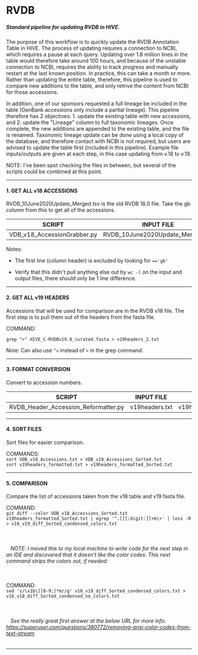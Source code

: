 # RVDB
##### Standard pipeline for updating RVDB in HIVE.

The purpose of this workflow is to quickly update the RVDB Annotation Table in HIVE. The process of updating requires a connection to NCBI, which requires a pause at each query. Updating over 1.8 million lines in the table would therefore take around 100 hours, and because of the unstable connection to NCBI, requires the ability to track progress and manually restart at the last known position. In practice, this can take a month or more. Rather than updating the entire table, therefore, this pipeline is used to compare new additions to the table, and only retrive the content from NCBI for those accessions.

In addition, one of our sponsors requested a full lineage be included in the table (GenBank accessions only include a partial lineage). This pipeline therefore has 2 objectives: 1. update the existing table with new accessions, and 2. update the "Lineage" column to full taxonomic lineages. Once complete, the new additions are appended to the existing table, and the file is renamed. Taxonomic lineage update can be done using a local copy of the database, and therefore contact with NCBI is not required, but users are advised to update the table first (included in this pipeline). Example file inputs/outputs are given at each step, in this case updating from v.18 to v.19.

NOTE: I've been spot checking the files in between, but several of the scripts could be combined at this point.


---


#### 1. GET ALL v18 ACCESSIONS
RVDB_10June2020Update_Merged.tsv is the old RVDB 18.0 file. Take the gb column from this to get all of the accessions.

SCRIPT | 	INPUT FILE | OUTPUT FILE
-------|-------------|--------------
VDB_v18_AccessionGrabber.py | RVDB_10June2020Update_Merged.tsv | VDB_v18_Accessions.txt

Notes:
- The first line (column header) is excluded by looking for `=='gb'`

- Verify that this didn't pull anything else out by `wc -l` on the input and output files, there should only be 1 line difference.

---

#### 2. GET ALL v19 HEADERS
Accessions that will be used for comparison are in the RVDB v18 file. The first step is to pull them out of the headers from the fasta file.

COMMAND:

  `grep ">" HIVE_C-RVDBv19.0_curated.fasta > v19headers_2.txt`

Note: Can also use `^>` instead of `>` in the grep command.

---

#### 3. FORMAT CONVERSION
Convert to accession numbers.

SCRIPT | INPUT FILE | OUTPUT FILE
-------|------------|------------
RVDB_Header_Accession_Reformatter.py | v19headers.txt | v19headers_formatted.txt

---

#### 4. SORT FILES
Sort files for easier comparison.


COMMANDS:
<br>`sort VDB_v18_Accessions.txt > VDB_v18_Accessions_Sorted.txt`
<br>`sort v19headers_formatted.txt > v19headers_formatted_Sorted.txt`

---

#### 5. COMPARISON
Compare the list of accessions taken from the v18 table and v19 fasta file.

COMMAND:
<br>`git diff --color VDB_v18_Accessions_Sorted.txt v19headers_formatted_Sorted.txt | egrep '^.[[[:digit:]]+m\+' | less -R > v18_v19_diff_Sorted_condensed_colors.txt`

<br><h6><i>&nbsp;&nbsp;&nbsp;NOTE: I moved this to my local machine to write code for the next step in an IDE and discovered that it doesn't like the color codes. This next command strips the colors out, if needed:</i></h6>

<br>COMMAND:
<br>`sed 's/\x1b\[[0-9;]*m//g' v18_v19_diff_Sorted_condensed_colors.txt > v16_v18_diff_Sorted_condensed_no_colors.txt`

<br><h6><i>&nbsp;&nbsp;&nbsp;See the really great first answer at the below URL for more info: https://superuser.com/questions/380772/removing-ansi-color-codes-from-text-stream</i></h6>

---
